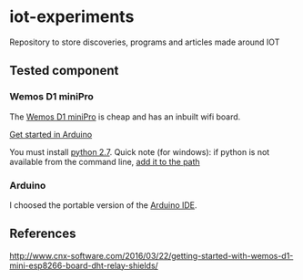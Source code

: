 # iot-experiments
Repository to store discoveries, programs and articles made around IOT


## Tested component

### Wemos D1 miniPro

The [Wemos D1 miniPro](https://www.wemos.cc/product/d1-mini-pro.html) is cheap and has an inbuilt wifi board.

[Get started in Arduino](https://www.wemos.cc/tutorial/get-started-arduino.html)

You must install [python 2.7](https://www.python.org/download/releases/2.7/).
Quick note (for windows): if python is not available from the command line,
[add it to the path](http://stackoverflow.com/questions/9546324/adding-directory-to-path-environment-variable-in-windows)


### Arduino

I choosed the portable version of the [Arduino IDE](https://www.arduino.cc/en/Main/Software).

## References


http://www.cnx-software.com/2016/03/22/getting-started-with-wemos-d1-mini-esp8266-board-dht-relay-shields/
